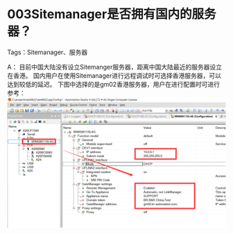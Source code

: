 # 003Sitemanager是否拥有国内的服务器？
Tags：Sitemanager、服务器

A： 
目前中国大陆没有设立Sitemanger服务器，距离中国大陆最近的服务器设立在香港。
国内用户在使用Sitemanager进行远程调试时可选择香港服务器，可以达到较低的延迟。
下图中选择的是gm02香港服务器，用户在进行配置时可进行参考： 
![Img](./FILES/003Sitemanager是否拥有国内的服务器？.md/img-20220530013758.png)
